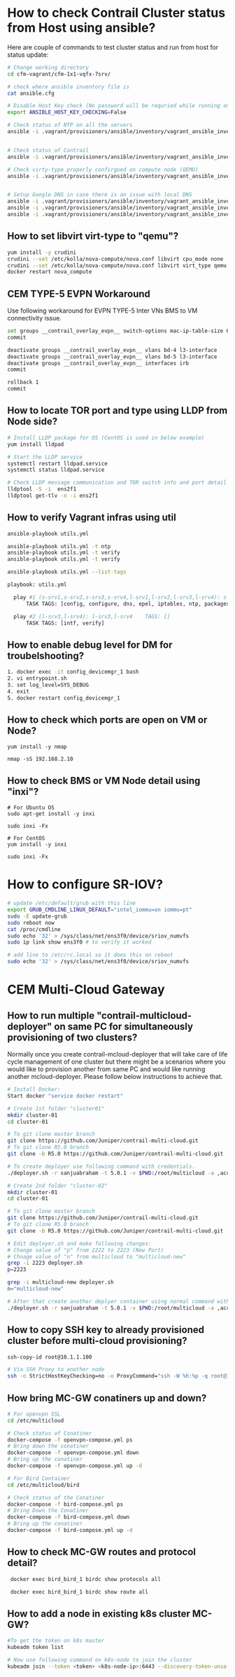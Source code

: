 # How to check Contrail Cluster status from Host using ansible?


Here are couple of commands to test cluster status and run from host for status update:

```bash
# Change working directory
cd cfm-vagrant/cfm-1x1-vqfx-7srv/

# check where ansible inventory file is
cat ansible.cfg

# Disable Host Key check (No password will be requried while running ansible command for target nodes)
export ANSIBLE_HOST_KEY_CHECKING=False

# Check status of NTP on all the servers
ansible -i .vagrant/provisioners/ansible/inventory/vagrant_ansible_inventory all -a "ntpstat"


# Check status of Contrail
ansible -i .vagrant/provisioners/ansible/inventory/vagrant_ansible_inventory s-srv2,s-srv3,l-srv1,l-srv2 -a "sudo contrail-status"

# Check virty-type properly confirgued on compute node (QEMU)
ansible -i .vagrant/provisioners/ansible/inventory/vagrant_ansible_inventory l-srv1,l-srv2 -a "grep -i qemu /etc/kolla/nova-compute/nova.conf"


# Setup Google DNS in case there is an issue with local DNS
ansible -i .vagrant/provisioners/ansible/inventory/vagrant_ansible_inventory s-srv2,s-srv3,l-srv1,l-srv2 -a "sudo sed -i 's/10.0.2.3/8.8.8.8/' /etc/resolv.conf"
ansible -i .vagrant/provisioners/ansible/inventory/vagrant_ansible_inventory s-srv2,s-srv3,l-srv1,l-srv2 -a "cat /etc/resolv.conf"
ansible -i .vagrant/provisioners/ansible/inventory/vagrant_ansible_inventory s-srv2,s-srv3,l-srv1,l-srv2 -a "ping www.google.com -c 2"

 ```

## How to set libvirt virt-type to "qemu"?

```bash
yum install -y crudini
crudini --set /etc/kolla/nova-compute/nova.conf libvirt cpu_mode none
crudini --set /etc/kolla/nova-compute/nova.conf libvirt virt_type qemu
docker restart nova_compute
 ```

## CEM TYPE-5 EVPN Workaround

Use following workaround for EVPN TYPE-5 Inter VNs BMS to VM connectivity issue.

```bash
set groups __contrail_overlay_evpn__ switch-options mac-ip-table-size 65535
commit

deactivate groups __contrail_overlay_evpn__ vlans bd-4 l3-interface
deactivate groups __contrail_overlay_evpn__ vlans bd-5 l3-interface
deactivate groups __contrail_overlay_evpn__ interfaces irb
commit

rollback 1
commit
 ```

## How to locate TOR port and type using LLDP from Node side?

```bash
# Install LLDP package for OS (CentOS is used in below example)
yum install lldpad

# Start the LLDP service
systemctl restart lldpad.service
systemctl status lldpad.service

# Check LLDP message communication and TOR switch info and port detail
lldptool -S -i  ens2f1
lldptool get-tlv -n -i ens2f1
 ```


## How to verify Vagrant infras using util


```bash
ansible-playbook utils.yml

ansible-playbook utils.yml -t ntp
ansible-playbook utils.yml -t verify
ansible-playbook utils.yml -t verify
 ```

```bash
ansible-playbook utils.yml --list-tags

playbook: utils.yml

  play #1 (s-srv1,s-srv2,s-srv3,s-srv4,l-srv1,l-srv2,l-srv3,l-srv4): s-srv1,s-srv2,s-srv3,s-srv4,l-srv1,l-srv2,l-srv3,l-srv4	TAGS: []
      TASK TAGS: [config, configure, dns, epel, iptables, ntp, packages, tools, verify]

  play #2 (l-srv3,l-srv4): l-srv3,l-srv4	TAGS: []
      TASK TAGS: [intf, verify]
 ```


## How to enable debug level for DM for troubelshooting?

 ```bash
 1. docker exec -it config_devicemgr_1 bash
2. vi entrypoint.sh
3. set log_level=SYS_DEBUG
4. exit
5. docker restart config_devicemgr_1
 ```

## How to check which ports are open on VM or Node?

```
yum install -y nmap

nmap -sS 192.168.2.10
 ```

## How to check BMS or VM Node detail using "inxi"?


```
# For Ubuntu OS
sudo apt-get install -y inxi

sudo inxi -Fx

# For CentOS
yum install -y inxi

sudo inxi -Fx
 ```

# How to configure SR-IOV?


```bash
# update /etc/default/grub with this line
export GRUB_CMDLINE_LINUX_DEFAULT="intel_iommu=on iommu=pt"
sudo -E update-grub
sudo reboot now
cat /proc/cmdline
sudo echo '32' > /sys/class/net/ens3f0/device/sriov_numvfs
sudo ip link show ens3f0 # to verify it worked

# add line to /etc/rc.local so it does this on reboot
sudo echo '32' > /sys/class/net/ens3f0/device/sriov_numvfs

```

# CEM Multi-Cloud Gateway

## How to run multiple "contrail-multicloud-deployer" on same PC for simultaneously provisioning of two clusters?

Normally once you create contrail-mcloud-deployer that will take care of life cycle management of one cluster but there might be a scenarios where you would like to provision another from same PC and would like running another mcloud-deployer. Please follow below instructions to achieve that.

```bash
# Install Docker:
Start docker "service docker restart"

# Create 1st folder "cluster01"
mkdir cluster-01
cd cluster-01

# To git clone master branch
git clone https://github.com/Juniper/contrail-multi-cloud.git
# To git clone R5.0 branch
git clone -b R5.0 https://github.com/Juniper/contrail-multi-cloud.git

# To create deployer use following command with credentials.
./deployer.sh -r sanjuabraham -t 5.0.1 -v $PWD:/root/multicloud -a ,access=key> -s <secret-key> -k 

# Create 2nd folder "cluster-02"
mkdir cluster-01
cd cluster-01

# To git clone master branch
git clone https://github.com/Juniper/contrail-multi-cloud.git
# To git clone R5.0 branch
git clone -b R5.0 https://github.com/Juniper/contrail-multi-cloud.git

# Edit deployer.sh and make following changes:
# Change value of "p" from 2222 to 2223 (New Port)
# Chnage value of "n" from multicloud to "multicloud-new"
grep -i 2223 deployer.sh                                                                          
p=2223

grep -i multicloud-new deployer.sh
n="multicloud-new"

# After that create another deplyer container using normal command with credentials.
./deployer.sh -r sanjuabraham -t 5.0.1 -v $PWD:/root/multicloud -a ,access=key> -s <secret-key> -k 

 ```

## How to copy SSH key to already provisioned cluster before multi-cloud provisioning?

```bash
ssh-copy-id root@10.1.1.100

# Via SSH Proxy to another node
ssh -o StrictHostKeyChecking=no -o ProxyCommand="ssh -W %h:%p -q root@10.1.1.100" root@172.16.1.102

```

## How bring MC-GW conatiners up and down?


```bash
# For openvpn SSL
cd /etc/multicloud

# Check status of Conatiner
docker-compose -f openvpn-compose.yml ps
# Bring down the conatiner
docker-compose -f openvpn-compose.yml down
# Bring up the conatiner
docker-compose -f openvpn-compose.yml up -d

# For Bird Container
cd /etc/multicloud/bird

# Check status of the Conatiner
docker-compose -f bird-compose.yml ps
# Bring Down the Conatiner
docker-compose -f bird-compose.yml down
# Bring up the conatiner
docker-compose -f bird-compose.yml up -d
 ```


## How to check MC-GW routes and protocol detail?

```bash
 docker exec bird_bird_1 birdc show protocols all

 docker exec bird_bird_1 birdc show route all
 ```

## How to add a node in existing k8s cluster MC-GW?

```bash
#To get the token on k8s master  
kubeadm token list

# Now use following command on k8s-node to join the cluster
kubeadm join --token <token> <k8s-node-ip>:6443 --discovery-token-unsafe-skip-ca-verification
 ```